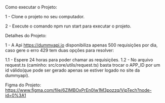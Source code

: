 Como executar o Projeto:

1 - Clone o projeto no seu computador.

2 - Execute o comando npm run start para executar o projeto.

Detalhes do Projeto:

1 - A Api https://dummyapi.io disponibiliza apenas 500 requisições por dia, caso gere o erro 429 tem duas opções para resolver:

1.1 - Espere 24 horas para poder chamar as requisições.
1.2 - No arquivo request.ts (caminho: src/core/utils/request.ts) basta trocar o APP_ID por um id válido(que pode ser gerado apenas se estiver logado no site da dummyapi).
  
Figma do Projeto: https://www.figma.com/file/6ZIMBOxPrEn0Iw1M3pozzq/VipTech?node-id=0%3A1
